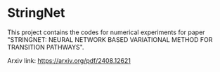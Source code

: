 # StringNet

This project contains the codes for numerical experiments for paper "STRINGNET: NEURAL NETWORK BASED VARIATIONAL METHOD FOR TRANSITION PATHWAYS".

Arxiv link: https://arxiv.org/pdf/2408.12621
